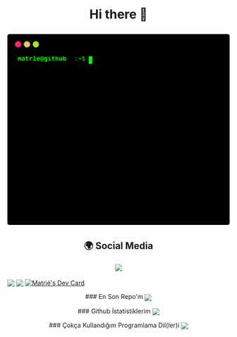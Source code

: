 # <p align="center"> Hi there 👋 </p>
<p align="center">
<a href="https://github.com/matr1e"></a><img src="./matr1e.svg"></img>
</p>


## <p align="center">  🌍 Social Media </p>

<p align="center">
<a href="https://www.instagram.com/matr1e/"><img src="https://img.shields.io/badge/Matrié%20-D90070.svg?&style=for-the-badge&logo=instagram&logoColor=white"></a>
</p>

<img align="center" src="https://spotify-github-profile.vercel.app/api/view?uid=31rztp4eqaxbifu4twrgho3vbg2e&cover_image=true&theme=default&bar_color=53b14f&bar_color_cover=false"></img> <img align="center" src="https://lanyard-profile-readme.vercel.app/api/927598578757664769?theme=light&bg=0372ad&animated=false&hideDiscrim=true&borderRadius=30px&idleMessage=Probably%20doing%20something%20else..."></img> <a href="https://app.daily.dev/Matrie"><img align="center" src="https://api.daily.dev/devcards/44fbfc6d2d644fea95d8840021ca5f10.png?r=u0g" width="270" height="400" alt="Matrié's Dev Card"/></a>

 <p align="center">
### En Son Repo'm
<img align="center" src="https://github-readme-stats.vercel.app/api/pin/?username=matr1e&repo=supervizor-bot"></img>
</p>

 <p align="center">
### Github İstatistiklerim
<img align="center" src="https://github-readme-stats.vercel.app/api?username=matr1e&show_icons=true&bg_color=DEG,COLOR10,COLOR3">
</p>

<p align="center">
### Çokça Kullandığım Programlama Dil(ler)i
<img align="center", src="https://github-readme-stats.vercel.app/api/top-langs/?username=anuraghazra&layout=compact"></img>
</p>





